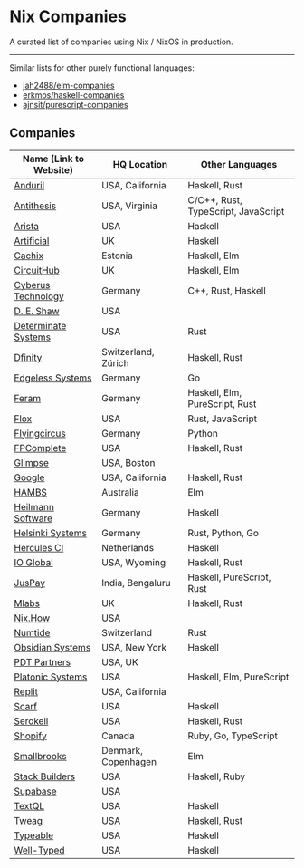 # Nix Companies

A curated list of companies using Nix / NixOS in production.

---

Similar lists for other purely functional languages:

- [jah2488/elm-companies][elm-companies]
- [erkmos/haskell-companies][haskell-companies]
- [ajnsit/purescript-companies][purescript-companies]

[elm-companies]: https://github.com/jah2488/elm-companies
[haskell-companies]: https://github.com/erkmos/haskell-companies
[purescript-companies]: https://github.com/ajnsit/purescript-companies


## Companies

Name (Link to Website)| HQ Location    | Other Languages
----------------------|----------------|-----------------------------------
[Anduril]             | USA, California     | Haskell, Rust
[Antithesis]          | USA, Virginia       | C/C++, Rust, TypeScript, JavaScript
[Arista]              | USA                 | Haskell
[Artificial]          | UK                  | Haskell
[Cachix]              | Estonia             | Haskell, Elm
[CircuitHub]          | UK                  | Haskell, Elm
[Cyberus Technology]  | Germany             | C++, Rust, Haskell
[D. E. Shaw]          | USA                 |
[Determinate Systems] | USA                 | Rust
[Dfinity]             | Switzerland, Zürich | Haskell, Rust
[Edgeless Systems]    | Germany             | Go
[Feram]               | Germany             | Haskell, Elm, PureScript, Rust
[Flox]                | USA                 | Rust, JavaScript
[Flyingcircus]        | Germany             | Python
[FPComplete]          | USA                 | Haskell, Rust
[Glimpse]             | USA, Boston         |
[Google]              | USA, California     | Haskell, Rust
[HAMBS]               | Australia           | Elm
[Heilmann Software]   | Germany             | Haskell
[Helsinki Systems]    | Germany             | Rust, Python, Go
[Hercules CI]         | Netherlands         | Haskell
[IO Global]           | USA, Wyoming        | Haskell, Rust
[JusPay]              | India, Bengaluru    | Haskell, PureScript, Rust
[Mlabs]               | UK                  | Haskell, Rust
[Nix.How]             | USA                 |
[Numtide]             | Switzerland         | Rust
[Obsidian Systems]    | USA, New York       | Haskell
[PDT Partners]        | USA, UK             |
[Platonic Systems]    | USA                 | Haskell, Elm, PureScript
[Replit]              | USA, California     |
[Scarf]               | USA                 | Haskell
[Serokell]            | USA                 | Haskell, Rust
[Shopify]             | Canada              | Ruby, Go, TypeScript
[Smallbrooks]         | Denmark, Copenhagen | Elm
[Stack Builders]      | USA                 | Haskell, Ruby
[Supabase]            | USA                 | 
[TextQL]              | USA                 | Haskell
[Tweag]               | USA                 | Haskell, Rust
[Typeable]            | USA                 | Haskell
[Well-Typed]          | USA                 | Haskell

[Anduril]: https://www.anduril.com
[Antithesis]: https://antithesis.com
[Arista]: https://www.arista.com
[Artificial]: https://artificial.io
[Cachix]: https://cachix.org
[CircuitHub]: https://circuithub.com
[Cyberus Technology]: https://cyberus-technology.de
[Determinate Systems]: https://determinate.systems
[D. E. Shaw]: https://www.deshaw.com
[Dfinity]: https://dfinity.org
[Feram]: https://www.feram.io
[Flox]: https://flox.dev
[Flyingcircus]: https://flyingcircus.io/
[FPComplete]: https://www.fpcomplete.com
[Glimpse]: https://www.glimp.se
[Google]: https://www.google.com
[HAMBS]: https://www.hambs.com.au
[Heilmann Software]: https://www.heilmannsoftware.com
[Helsinki Systems]: https://helsinki-systems.de/
[Hercules CI]: https://hercules-ci.com
[IO Global]: https://iohk.io
[JusPay]: https://juspay.in/
[Mlabs]: https://mlabs.city
[Nix.How]: https://nix.how
[Numtide]: https://numtide.com
[Obsidian Systems]: https://obsidian.systems
[PDT Partners]: https://pdtpartners.com
[Platonic Systems]: https://platonic.systems
[Replit]: https://replit.com
[Scarf]: https://scarf.sh
[Serokell]: https://serokell.io
[Shopify]: https://www.shopify.com
[Smallbrooks]: https://smallbrooks.com/
[Stack Builders]: https://www.stackbuilders.com
[Supabase]: https://supabase.com/
[TextQL]: https://www.textql.com
[Tweag]: https://www.tweag.io
[Typeable]: https://typeable.io
[Well-Typed]: https://well-typed.com
[Edgeless Systems]: https://www.edgeless.systems
